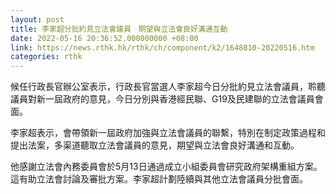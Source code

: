 ```yaml
---
layout: post
title: 李家超分批約見立法會議員　期望與立法會良好溝通互動
date: 2022-05-16 20:36:52.000000000 +08:00
link: https://news.rthk.hk/rthk/ch/component/k2/1648810-20220516.htm
categories: rthk
---
```


候任行政長官辦公室表示，行政長官當選人李家超今日分批約見立法會議員，聆聽議員對新一屆政府的意見，今日分別與香港經民聯、G19及民建聯的立法會議員會面。

李家超表示，會帶領新一屆政府加強與立法會議員的聯繫，特別在制定政策過程和提出法案，多渠道聽取立法會議員的意見，期望與立法會良好溝通和互動。
 
他感謝立法會內務委員會於5月13日通過成立小組委員會研究政府架構重組方案。這有助立法會討論及審批方案。李家超計劃陸續與其他立法會議員分批會面。
